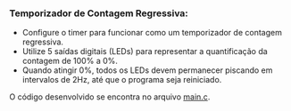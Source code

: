 ### Temporizador de Contagem Regressiva:
- Configure o timer para funcionar como um temporizador de contagem regressiva.
- Utilize 5 saídas digitais (LEDs) para representar a quantificação da contagem de 100% a 0%.
- Quando atingir 0%, todos os LEDs devem permanecer piscando em intervalos de 2Hz, até que o programa seja reiniciado.

O código desenvolvido se encontra no arquivo [main.c](./main.c).